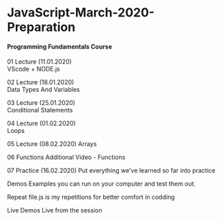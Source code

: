 # JavaScript-March-2020-Preparation
#### Programming Fundamentals Course

01 Lecture  (11.01.2020)  
VScode + NODE.js  

02 Lecture  (18.01.2020)  
Data Types And Variables  

03 Lecture  (25.01.2020)  
Conditional Statements  

04 Lecture  (01.02.2020)  
Loops 

05 Lecture (08.02.2020)
Arrays

06 Functions
Additional Video - Functions

07 Practice (16.02.2020)
Put everything we've learned so far into practice




Demos
Examples you can run on your computer and test them out.

Repeat
file.js is my repetitions for better comfort in codding 

Live Demos
Live from the session  

